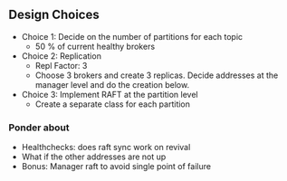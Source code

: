 ## Design Choices

- Choice 1: Decide on the number of partitions for each topic
    - 50 % of current healthy brokers
- Choice 2: Replication
    - Repl Factor: 3
    - Choose 3 brokers and create 3 replicas. Decide addresses at the manager level and do the creation below.
- Choice 3: Implement RAFT at the partition level 
    - Create a separate class for each partition 

### Ponder about
- Healthchecks: does raft sync work on revival
- What if the other addresses are not up
- Bonus: Manager raft to avoid single point of failure